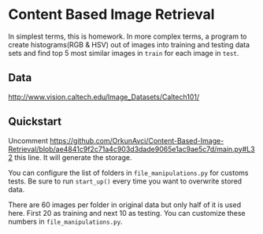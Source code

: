 # Content Based Image Retrieval

In simplest terms, this is homework. In more complex terms, a program to create histograms(RGB & HSV) out of images into training and testing data sets and find top 5 most similar images in `train` for each image in `test`.

## Data

http://www.vision.caltech.edu/Image_Datasets/Caltech101/

## Quickstart

Uncomment https://github.com/OrkunAvci/Content-Based-Image-Retrieval/blob/ae4841c9f2c71a4c903d3dade9065e1ac9ae5c7d/main.py#L32 this line. It will generate the storage.

You can configure the list of folders in `file_manipulations.py` for customs tests. Be sure to run `start_up()` every time you want to overwrite stored data.

There are 60 images per folder in original data but only half of it is used here. First 20 as training and next 10 as testing. You can customize these numbers in `file_manipulations.py`.
